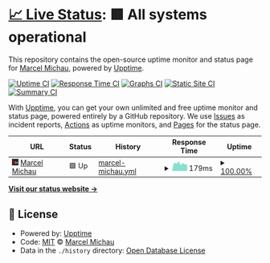 # [📈 Live Status](https://marcelmichau.github.io/home-page): <!--live status--> **🟩 All systems operational**

This repository contains the open-source uptime monitor and status page for [Marcel Michau](https://marcelmichau.dev), powered by [Upptime](https://github.com/upptime/upptime).

[![Uptime CI](https://github.com/koj-co/upptime/workflows/Uptime%20CI/badge.svg)](https://github.com/koj-co/upptime/actions?query=workflow%3A%22Uptime+CI%22)
[![Response Time CI](https://github.com/koj-co/upptime/workflows/Response%20Time%20CI/badge.svg)](https://github.com/koj-co/upptime/actions?query=workflow%3A%22Response+Time+CI%22)
[![Graphs CI](https://github.com/koj-co/upptime/workflows/Graphs%20CI/badge.svg)](https://github.com/koj-co/upptime/actions?query=workflow%3A%22Graphs+CI%22)
[![Static Site CI](https://github.com/koj-co/upptime/workflows/Static%20Site%20CI/badge.svg)](https://github.com/koj-co/upptime/actions?query=workflow%3A%22Static+Site+CI%22)
[![Summary CI](https://github.com/koj-co/upptime/workflows/Summary%20CI/badge.svg)](https://github.com/koj-co/upptime/actions?query=workflow%3A%22Summary+CI%22)

With [Upptime](https://upptime.js.org), you can get your own unlimited and free uptime monitor and status page, powered entirely by a GitHub repository. We use [Issues](https://github.com/marcelmichau/home-page/issues) as incident reports, [Actions](https://github.com/marcelmichau/home-page/actions) as uptime monitors, and [Pages](https://status.marcelmichau.dev) for the status page.

<!--start: status pages-->
<!-- This summary is generated by Upptime (https://github.com/upptime/upptime) -->
<!-- Do not edit this manually, your changes will be overwritten -->
<!-- prettier-ignore -->
| URL | Status | History | Response Time | Uptime |
| --- | ------ | ------- | ------------- | ------ |
| <img alt="" src="https://raw.githubusercontent.com/MarcelMichau/home-page/master/src/images/mm-logo.png" height="13"> [Marcel Michau](https://marcelmichau.dev) | 🟩 Up | [marcel-michau.yml](https://github.com/MarcelMichau/home-page-uptime/commits/HEAD/history/marcel-michau.yml) | <details><summary><img alt="Response time graph" src="./graphs/marcel-michau/response-time-week.png" height="20"> 179ms</summary><br><a href="https://status.marcelmichau.dev/history/marcel-michau"><img alt="Response time 175" src="https://img.shields.io/endpoint?url=https%3A%2F%2Fraw.githubusercontent.com%2FMarcelMichau%2Fhome-page-uptime%2FHEAD%2Fapi%2Fmarcel-michau%2Fresponse-time.json"></a><br><a href="https://status.marcelmichau.dev/history/marcel-michau"><img alt="24-hour response time 158" src="https://img.shields.io/endpoint?url=https%3A%2F%2Fraw.githubusercontent.com%2FMarcelMichau%2Fhome-page-uptime%2FHEAD%2Fapi%2Fmarcel-michau%2Fresponse-time-day.json"></a><br><a href="https://status.marcelmichau.dev/history/marcel-michau"><img alt="7-day response time 179" src="https://img.shields.io/endpoint?url=https%3A%2F%2Fraw.githubusercontent.com%2FMarcelMichau%2Fhome-page-uptime%2FHEAD%2Fapi%2Fmarcel-michau%2Fresponse-time-week.json"></a><br><a href="https://status.marcelmichau.dev/history/marcel-michau"><img alt="30-day response time 206" src="https://img.shields.io/endpoint?url=https%3A%2F%2Fraw.githubusercontent.com%2FMarcelMichau%2Fhome-page-uptime%2FHEAD%2Fapi%2Fmarcel-michau%2Fresponse-time-month.json"></a><br><a href="https://status.marcelmichau.dev/history/marcel-michau"><img alt="1-year response time 172" src="https://img.shields.io/endpoint?url=https%3A%2F%2Fraw.githubusercontent.com%2FMarcelMichau%2Fhome-page-uptime%2FHEAD%2Fapi%2Fmarcel-michau%2Fresponse-time-year.json"></a></details> | <details><summary><a href="https://status.marcelmichau.dev/history/marcel-michau">100.00%</a></summary><a href="https://status.marcelmichau.dev/history/marcel-michau"><img alt="All-time uptime 99.98%" src="https://img.shields.io/endpoint?url=https%3A%2F%2Fraw.githubusercontent.com%2FMarcelMichau%2Fhome-page-uptime%2FHEAD%2Fapi%2Fmarcel-michau%2Fuptime.json"></a><br><a href="https://status.marcelmichau.dev/history/marcel-michau"><img alt="24-hour uptime 100.00%" src="https://img.shields.io/endpoint?url=https%3A%2F%2Fraw.githubusercontent.com%2FMarcelMichau%2Fhome-page-uptime%2FHEAD%2Fapi%2Fmarcel-michau%2Fuptime-day.json"></a><br><a href="https://status.marcelmichau.dev/history/marcel-michau"><img alt="7-day uptime 100.00%" src="https://img.shields.io/endpoint?url=https%3A%2F%2Fraw.githubusercontent.com%2FMarcelMichau%2Fhome-page-uptime%2FHEAD%2Fapi%2Fmarcel-michau%2Fuptime-week.json"></a><br><a href="https://status.marcelmichau.dev/history/marcel-michau"><img alt="30-day uptime 100.00%" src="https://img.shields.io/endpoint?url=https%3A%2F%2Fraw.githubusercontent.com%2FMarcelMichau%2Fhome-page-uptime%2FHEAD%2Fapi%2Fmarcel-michau%2Fuptime-month.json"></a><br><a href="https://status.marcelmichau.dev/history/marcel-michau"><img alt="1-year uptime 100.00%" src="https://img.shields.io/endpoint?url=https%3A%2F%2Fraw.githubusercontent.com%2FMarcelMichau%2Fhome-page-uptime%2FHEAD%2Fapi%2Fmarcel-michau%2Fuptime-year.json"></a></details>

<!--end: status pages-->

[**Visit our status website →**](https://status.marcelmichau.dev)

## 📄 License

- Powered by: [Upptime](https://github.com/upptime/upptime)
- Code: [MIT](./LICENSE) © [Marcel Michau](https://marcelmichau.dev)
- Data in the `./history` directory: [Open Database License](https://opendatacommons.org/licenses/odbl/1-0/)
